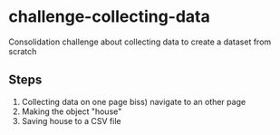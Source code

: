# challenge-collecting-data
Consolidation challenge about collecting data to create a dataset from scratch


## Steps

1) Collecting data on one page
      biss) navigate to an other page
2) Making the object "house"
3) Saving house to a CSV file
